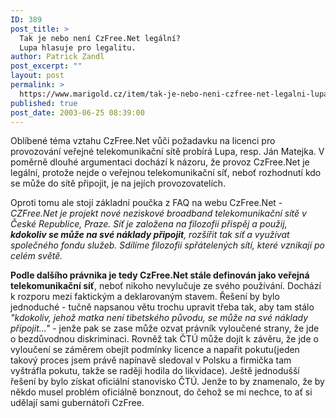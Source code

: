 ```yaml
---
ID: 389
post_title: >
  Tak je nebo není CzFree.Net legální?
  Lupa hlasuje pro legalitu.
author: Patrick Zandl
post_excerpt: ""
layout: post
permalink: >
  https://www.marigold.cz/item/tak-je-nebo-neni-czfree-net-legalni-lupa-hlasuje-pro-legalitu
published: true
post_date: 2003-06-25 08:39:00
---
```

<P>Oblíbené téma vztahu CzFree.Net vůči požadavku na licenci pro provozování veřejné telekomunikační sítě probírá Lupa, resp. Ján Matejka. V poměrně dlouhé argumentaci dochází k názoru, že provoz CzFree.Net je legální, protože nejde o veřejnou telekomunikační síť, neboť rozhodnutí kdo se může do sítě připojit, je na jejích provozovatelích. </P>
<P>Oproti tomu ale stojí základní poučka z FAQ na webu CzFree.Net - <EM>CZFree.Net je projekt nové neziskové broadband telekomunikační sítě v České Republice, Praze. Síť je založena na filozofii přispěj a použij, <B><SPAN style="FONT-WEIGHT: bold">kdokoliv se může na své náklady připojit</SPAN></B>, rozšířit tak síť a využívat společného fondu služeb. Sdílíme filozofii spřátelených sítí, které vznikají po celém světě.</EM> </P>
<P><STRONG>Podle dalšího právnika je tedy CzFree.Net stále definován jako veřejná telekomunikační síť</STRONG>, neboť nikoho nevylučuje ze svého používání. Dochází k rozporu mezi faktickým a deklarovaným stavem.&#160;Řešení by bylo jednoduché - tučně napsanou větu trochu upravit třeba tak, aby tam stálo <EM>"kdokoliv, jehož matka není tibetského původu, se může na své náklady připojit..."</EM> - jenže pak se zase může ozvat právník vyloučené strany, že jde o bezdůvodnou diskriminaci. Rovněž tak ČTÚ může dojít k závěru, že jde o vyloučení se záměrem obejít podmínky licence a napařit pokutu(jeden takový proces jsem právě napínavě sledoval v Polsku a firmička tam vyštráfla pokutu, takže se raději hodila do likvidace). Ještě jednodušší řešení by bylo získat oficiální stanovisko ČTÚ. Jenže to by znamenalo, že by někdo musel problém oficiálně bonznout, do čehož se mi nechce, to ať si udělají sami gubernátoři CzFree. </P>